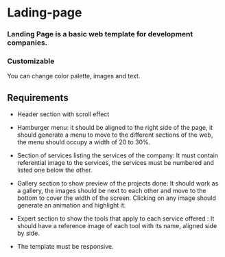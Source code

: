 # Lading-page

### Landing Page is a basic web template for development companies.

### Customizable

You can change color palette, images and text.

## Requirements

- Header section with scroll effect
- Hamburger menu: it should be aligned to the right side of the page, it should generate a menu to move to the different sections of the web, the menu should occupy a width of 20 to 30%.
- Section of services listing the services of the company: It must contain referential image to the services, the services must be numbered and listed one below the other.
- Gallery section to show preview of the projects done: It should work as a gallery, the images should be next to each other and move to the bottom to cover the width of the screen. Clicking on any image should generate an animation and highlight it.
- Expert section to show the tools that apply to each service offered : It should have a reference image of each tool with its name, aligned side by side.

- The template must be responsive.
